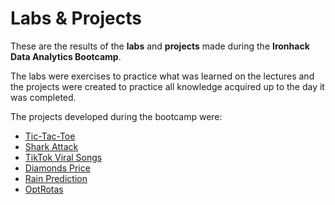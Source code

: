 # Labs & Projects

These are the results of the **labs** and **projects** made during the **Ironhack Data Analytics Bootcamp**.

The labs were exercises to practice what was learned on the lectures and the projects were created to practice all knowledge acquired up to the day it was completed.

The projects developed during the bootcamp were:
- [Tic-Tac-Toe](https://github.com/gabrielanakasato/ironhack-daft/tree/master/proj/project01-tic-tac-toe)
- [Shark Attack](https://github.com/gabrielanakasato/ironhack-daft/tree/master/proj/project02-shark-attack)
- [TikTok Viral Songs](https://github.com/gabrielanakasato/tiktok-viral-songs)
- [Diamonds Price](https://github.com/gabrielanakasato/ironhack-daft/tree/master/proj/project04-diamonds-price)
- [Rain Prediction](https://github.com/gabrielanakasato/rain-prediction)
- [OptRotas](https://github.com/gabrielanakasato/route-optimization)
